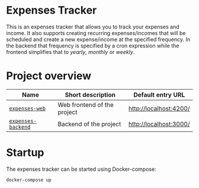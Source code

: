 # Expenses Tracker

This is an expenses tracker that allows you to track your expenses and income. It also supports creating recurring expenses/incomes that will be scheduled and create a new expense/income at the specified frequency. In the backend that frequency is specified by a cron expression while the frontend simplifies that to *yearly*, *monthly* or *weekly*.

# Project overview

| Name                                                         | Short description                                                           |                     Default entry URL                     |
|--------------------------------------------------------------|-----------------------------------------------------------------------------|:---------------------------------------------------------:|
| [`expenses-web`](./expenses-web/README.md)                   | Web frontend of the project                                                 |                 <http://localhost:4200/>                  |
| [`expenses-backend`](./expenses-backend/README.md)           | Backend of the project                                                      |                 <http://localhost:3000/>                  |

# Startup
The expenses tracker can be started using Docker-compose:
```bash
docker-compose up
```
